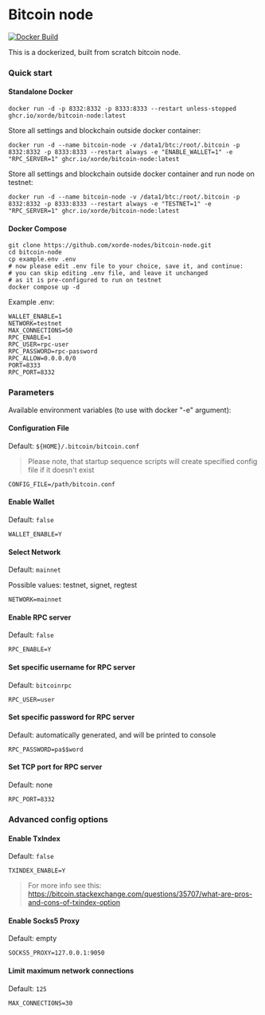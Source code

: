# Bitcoin node

[![Docker Build](https://github.com/xorde-nodes/bitcoin-node/actions/workflows/docker-image.yml/badge.svg)](https://github.com/xorde-nodes/bitcoin-node/actions/workflows/docker-image.yml)

This is a dockerized, built from scratch bitcoin node.


### Quick start

#### Standalone Docker

```shell
docker run -d -p 8332:8332 -p 8333:8333 --restart unless-stopped ghcr.io/xorde/bitcoin-node:latest
```

Store all settings and blockchain outside docker container:

```shell
docker run -d --name bitcoin-node -v /data1/btc:/root/.bitcoin -p 8332:8332 -p 8333:8333 --restart always -e "ENABLE_WALLET=1" -e "RPC_SERVER=1" ghcr.io/xorde/bitcoin-node:latest
```

Store all settings and blockchain outside docker container and run node on testnet:

```shell
docker run -d --name bitcoin-node -v /data1/btc:/root/.bitcoin -p 8332:8332 -p 8333:8333 --restart always -e "TESTNET=1" -e "RPC_SERVER=1" ghcr.io/xorde/bitcoin-node:latest
```

#### Docker Compose

```shell
git clone https://github.com/xorde-nodes/bitcoin-node.git
cd bitcoin-node
cp example.env .env
# now please edit .env file to your choice, save it, and continue:
# you can skip editing .env file, and leave it unchanged 
# as it is pre-configured to run on testnet
docker compose up -d
```

Example .env:

```dotenv
WALLET_ENABLE=1
NETWORK=testnet
MAX_CONNECTIONS=50
RPC_ENABLE=1
RPC_USER=rpc-user
RPC_PASSWORD=rpc-password
RPC_ALLOW=0.0.0.0/0
PORT=8333
RPC_PORT=8332
```

### Parameters

Available environment variables (to use with docker "-e" argument):

#### Configuration File

Default: `${HOME}/.bitcoin/bitcoin.conf`

> Please note, that startup sequence scripts will create specified config file if it doesn't exist

```dotenv
CONFIG_FILE=/path/bitcoin.conf
```

#### Enable Wallet

Default: `false`

```dotenv
WALLET_ENABLE=Y
```

#### Select Network

Default: `mainnet`

Possible values: testnet, signet, regtest

```dotenv
NETWORK=mainnet
```

#### Enable RPC server

Default: `false`

```dotenv
RPC_ENABLE=Y
```

#### Set specific username for RPC server

Default: `bitcoinrpc`

```dotenv
RPC_USER=user
```

#### Set specific password for RPC server 

Default: automatically generated, and will be printed to console

```dotenv
RPC_PASSWORD=pa$$word
```

#### Set TCP port for RPC server

Default: none

```dotenv
RPC_PORT=8332
```

### Advanced config options

#### Enable TxIndex

Default: `false`

```dotenv
TXINDEX_ENABLE=Y
```

> For more info see this: https://bitcoin.stackexchange.com/questions/35707/what-are-pros-and-cons-of-txindex-option

#### Enable Socks5 Proxy

Default: empty

```dotenv
SOCKS5_PROXY=127.0.0.1:9050
```

#### Limit maximum network connections

Default: `125`

```dotenv
MAX_CONNECTIONS=30
```
